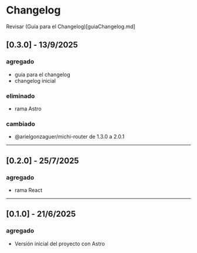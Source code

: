 # Changelog

Revisar (Guía para el Changelog)[guiaChangelog.md]

## [0.3.0] - 13/9/2025

### agregado

- guía para el changelog
- changelog inicial

### eliminado

- rama Astro

### cambiado

- @arielgonzaguer/michi-router de 1.3.0 a 2.0.1

---

## [0.2.0] - 25/7/2025

### agregado

- rama React

---

## [0.1.0] - 21/6/2025

### agregado

- Versión inicial del proyecto con Astro
